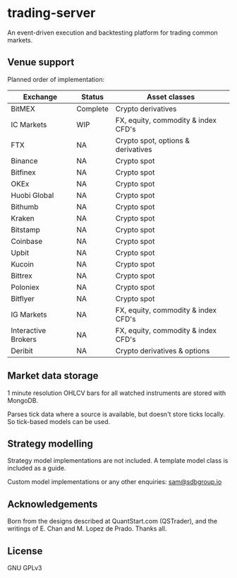# trading-server
An event-driven execution and backtesting platform for trading common markets.

## Venue support

Planned order of implementation: 

Exchange |  Status   | Asset classes
---------|-----------|------------
BitMEX | Complete | Crypto derivatives
IC Markets | WIP | FX, equity, commodity & index CFD's
FTX | NA | Crypto spot, options & derivatives
Binance | NA | Crypto spot
Bitfinex | NA | Crypto spot
OKEx | NA | Crypto spot
Huobi Global | NA | Crypto spot
Bithumb | NA | Crypto spot
Kraken | NA | Crypto spot
Bitstamp | NA | Crypto spot
Coinbase | NA | Crypto spot
Upbit | NA | Crypto spot
Kucoin | NA | Crypto spot
Bittrex | NA | Crypto spot
Poloniex| NA | Crypto spot
Bitflyer | NA | Crypto spot
IG Markets | NA | FX, equity, commodity & index CFD's
Interactive Brokers | NA | FX, equity, commodity & index CFD's
Deribit | NA | Crypto derivatives & options

## Market data storage
1 minute resolution OHLCV bars for all watched instruments are stored with MongoDB. 

Parses tick data where a source is available, but doesn't store ticks locally. So tick-based models can be used.

## Strategy modelling
Strategy model implementations are not included. A template model class is included as a guide. 

Custom model implementations or any other enquiries: sam@sdbgroup.io 

## Acknowledgements
Born from the designs described at QuantStart.com (QSTrader), and the writings of E. Chan and M. Lopez de Prado. Thanks all.

## License
GNU GPLv3
